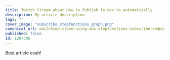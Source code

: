 ```yaml
---
title: Twitch Stream about How to Publish to dev.to automatically
description: My article description
tags: ""
cover_image: "subscribe_stepfunctions_graph.png"
canonical_url: mailchimp-clone-using-aws-stepfunctions-subscribe-endpoint
published: false
id: 1207306
---
```


Best article evah!

<!-- ![Step Functions Graph for Subscription Workflow](./subscribe_stepfunctions_graph.png)

<img src="./subscribe_stepfunctions_graph.png" alt="Step Functions Graph for Subscription Workflow"> -->
